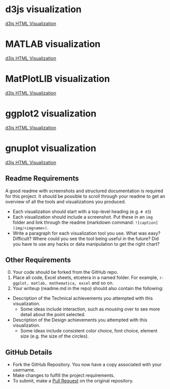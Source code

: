 # d3js visualization
[d3js HTML Visualization](https://jacobadamsky.github.io/a2-DataVis-5Ways/html/d3vis.html)

# MATLAB visualization
[d3js HTML Visualization](https://jacobadamsky.github.io/a2-DataVis-5Ways/html/matlab.html)

# MatPlotLIB visualization
[d3js HTML Visualization](https://jacobadamsky.github.io/a2-DataVis-5Ways/html/matplotlib.html)

# ggplot2 visualization
[d3js HTML Visualization](https://jacobadamsky.github.io/a2-DataVis-5Ways/html/ggplot2.html)

# gnuplot visualization
[d3js HTML Visualization](https://jacobadamsky.github.io/a2-DataVis-5Ways/html/gnuplot.html)

Readme Requirements
---

A good readme with screenshots and structured documentation is required for this project. 
It should be possible to scroll through your readme to get an overview of all the tools and visualizations you produced.

- Each visualization should start with a top-level heading (e.g. `# d3`)
- Each visualization should include a screenshot. Put these in an `img` folder and link through the readme (markdown command: `![caption](img/<imgname>)`.
- Write a paragraph for each visualization tool you use. What was easy? Difficult? Where could you see the tool being useful in the future? Did you have to use any hacks or data manipulation to get the right chart?

Other Requirements
---

0. Your code should be forked from the GitHub repo.
1. Place all code, Excel sheets, etcetera in a named folder. For example, `r-ggplot, matlab, mathematica, excel` and so on.
2. Your writeup (readme.md in the repo) should also contain the following:

- Description of the Technical achievements you attempted with this visualization.
  - Some ideas include interaction, such as mousing over to see more detail about the point selected.
- Description of the Design achievements you attempted with this visualization.
  - Some ideas include consistent color choice, font choice, element size (e.g. the size of the circles).

GitHub Details
---

- Fork the GitHub Repository. You now have a copy associated with your username.
- Make changes to fulfill the project requirements. 
- To submit, make a [Pull Request](https://help.github.com/articles/using-pull-requests/) on the original repository.
